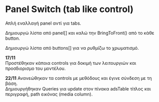 # Panel Switch (tab like control)  

Απλή εναλλαγή panel αντί για tabs.  

Δημιουργώ λίστα από panel[] και καλώ την BringToFront() από το κάθε button.  

Δημιουργώ λίστα από buttons[] για να ρυθμίζω το χρωματισμό.  

**17/11**  
Προστέθηκαν κάποια controls για δοκιμή των λειτουργιών και προσδιορισμο του μοντέλου.  
  
**22/11**
Ανανεώθηκαν τα controls με μεθόδους και έγινε σύνδεση με τη βάση.  
Δημιουργήθηκαν Queries για update στον πίνακα adsTable τίτλος και περιγραφή, path εικόνας (media column).  

